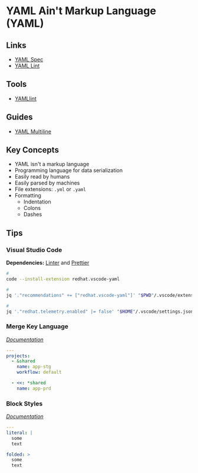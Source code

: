 # YAML Ain't Markup Language (YAML)

<!--
service-schema.json
-->

## Links

- [YAML Spec](https://yaml.org/spec/1.2/spec.html#id2795688)
- [YAML Lint](http://yamllint.com)

## Tools

- [YAMLlint](/yamllint.md)

## Guides

- [YAML Multiline](https://yaml-multiline.info/)

## Key Concepts

- YAML isn't a markup language
- Programming language for data serialization
- Easily read by humans
- Easily parsed by machines
- File extensions: `.yml` or `.yaml`
- Formatting
  - Indentation
  - Colons
  - Dashes

## Tips

### Visual Studio Code

**Dependencies:** [Linter](/linter.md#visual-studio-code) and [Prettier](/prettier.md#visual-studio-code)

```sh
#
code --install-extension redhat.vscode-yaml

#
jq '."recommendations" += ["redhat.vscode-yaml"]' "$PWD"/.vscode/extensions.json | sponge "$PWD"/.vscode/extensions.json

#
jq '."redhat.telemetry.enabled" |= false' "$HOME"/.vscode/settings.json | sponge "$HOME"/.vscode/settings.json
```

### Merge Key Language

[_Documentation_](http://yaml.org/type/merge.html)

```yml
---
projects:
  - &shared
    name: app-stg
    workflow: default

  - <<: *shared
    name: app-prd
```

### Block Styles

[_Documentation_](https://yaml.org/spec/1.2/spec.html#Block)

```yml
---
literal: |
  some
  text

folded: >
  some
  text
```
